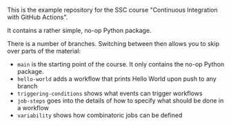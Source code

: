 This is the example repository for the SSC course "Continuous Integration with GitHub Actions".

It contains a rather simple, no-op Python package.

There is a number of branches. Switching between then allows you to skip over parts of the material:

* `main` is the starting point of the course. It only contains the no-op Python package.
* `hello-world` adds a workflow that prints Hello World upon push to any branch
* `triggering-conditions` shows what events can trigger workflows
* `job-steps` goes into the details of how to specify what should be done in a workflow
* `variability` shows how combinatoric jobs can be defined
